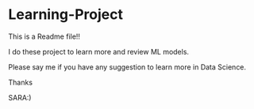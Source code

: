 # Learning-Project


This is a Readme file!!

I do these project to learn more and review ML models.

Please say me if you have any suggestion to learn more in Data Science.

Thanks


SARA:)


